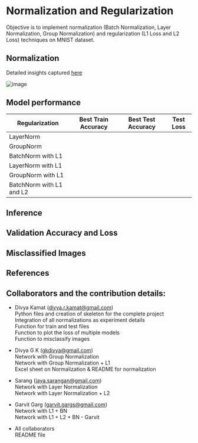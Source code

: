 # Normalization and Regularization

Objective is to implement normalization (Batch Normalization, Layer Normalization, Group Normalization) and regularization (L1 Loss and L2 Loss) techniques on MNIST dataset.

## Normalization  

Detailed insights captured [here](https://github.com/gkdivya/EVA/tree/main/6_BatchNormalization_Regularization/Normalization)

![image](https://user-images.githubusercontent.com/17870236/121403698-cc8d4180-c978-11eb-89ea-b2a305eff6eb.png)


## Model performance
|Regularization|	Best Train Accuracy	| Best Test Accuracy |	Test Loss|
|------------|-----------------|-------------|----------|
|LayerNorm||||
|GroupNorm||||
|BatchNorm with L1 ||||
|LayerNorm with L1||||
|GroupNorm with L1||||
|BatchNorm with L1 and L2||||

## Inference

## Validation Accuracy and Loss  

## Misclassified Images


## References


## Collaborators and the contribution details:

- Divya Kamat (divya.r.kamat@gmail.com)</br>
   Python files and creation of skeleton for the complete project </br>
   Integration of all normalizations as experiment details </br>
   Function for train and test files </br>
   Function to plot the loss of multiple models </br> 
   Function to misclassify images </br>

- Divya G K (gkdivya@gmail.com)</br>
   Network with Group Normalization </br>
   Network with Group Normalization + L1 </br>
   Excel sheet on Normalization & README for normalization</br>

- Sarang (jaya.sarangan@gmail.com)</br>
   Network with Layer Normalization </br>
   Network with Layer Normalization + L2 </br>

- Garvit Garg (garvit.gargs@gmail.com)</br>
   Network with L1 + BN </br>
   Network with L1 + L2 + BN - Garvit</br>
   
- All collaborators</br>
   README file </br>
